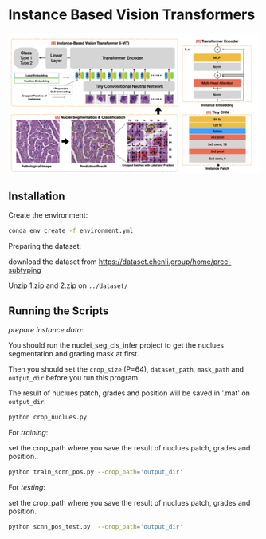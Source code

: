 # Instance Based Vision Transformers

![ViT](./static/model.jpeg)


## Installation

Create the environment:

```bash
conda env create -f environment.yml
```

Preparing the dataset:

download the dataset from https://dataset.chenli.group/home/prcc-subtyping

Unzip 1.zip and 2.zip on `../dataset/`

## Running the Scripts

 *prepare instance data*: 
 
 You should run the nuclei_seg_cls_infer project to get the nuclues segmentation and grading mask at first.
 
 Then you should set the `crop_size` (P=64), `dataset_path`, `mask_path` and `output_dir` before you run this program.
 
 The result of nuclues patch, grades and position will be saved in '.mat' on `output_dir`.
```bash
python crop_nuclues.py 
```



For *training*:

set the crop_path where you save the result of nuclues patch, grades and position.
```bash
python train_scnn_pos.py --crop_path='output_dir'
```

For *testing*:

set the crop_path where you save the result of nuclues patch, grades and position.
```bash
python scnn_pos_test.py  --crop_path='output_dir'
```


